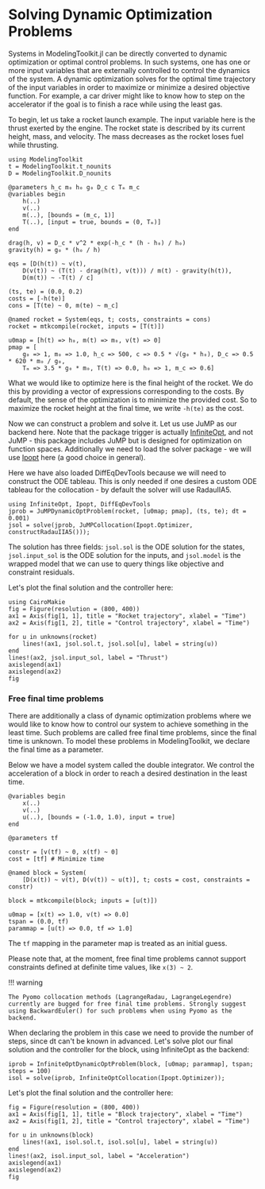 # Solving Dynamic Optimization Problems

Systems in ModelingToolkit.jl can be directly converted to dynamic optimization or optimal control problems. In such systems, one has one or more input variables that are externally controlled to control the dynamics of the system. A dynamic optimization solves for the optimal time trajectory of the input variables in order to maximize or minimize a desired objective function. For example, a car driver might like to know how to step on the accelerator if the goal is to finish a race while using the least gas.

To begin, let us take a rocket launch example. The input variable here is the thrust exerted by the engine. The rocket state is described by its current height, mass, and velocity. The mass decreases as the rocket loses fuel while thrusting.

```@example dynamic_opt
using ModelingToolkit
t = ModelingToolkit.t_nounits
D = ModelingToolkit.D_nounits

@parameters h_c m₀ h₀ g₀ D_c c Tₘ m_c
@variables begin
    h(..)
    v(..)
    m(..), [bounds = (m_c, 1)]
    T(..), [input = true, bounds = (0, Tₘ)]
end

drag(h, v) = D_c * v^2 * exp(-h_c * (h - h₀) / h₀)
gravity(h) = g₀ * (h₀ / h)

eqs = [D(h(t)) ~ v(t),
    D(v(t)) ~ (T(t) - drag(h(t), v(t))) / m(t) - gravity(h(t)),
    D(m(t)) ~ -T(t) / c]

(ts, te) = (0.0, 0.2)
costs = [-h(te)]
cons = [T(te) ~ 0, m(te) ~ m_c]

@named rocket = System(eqs, t; costs, constraints = cons)
rocket = mtkcompile(rocket, inputs = [T(t)])

u0map = [h(t) => h₀, m(t) => m₀, v(t) => 0]
pmap = [
    g₀ => 1, m₀ => 1.0, h_c => 500, c => 0.5 * √(g₀ * h₀), D_c => 0.5 * 620 * m₀ / g₀,
    Tₘ => 3.5 * g₀ * m₀, T(t) => 0.0, h₀ => 1, m_c => 0.6]
```

What we would like to optimize here is the final height of the rocket. We do this by providing a vector of expressions corresponding to the costs. By default, the sense of the optimization is to minimize the provided cost. So to maximize the rocket height at the final time, we write `-h(te)` as the cost.

Now we can construct a problem and solve it. Let us use JuMP as our backend here. Note that the package trigger is actually [InfiniteOpt](https://infiniteopt.github.io/InfiniteOpt.jl/stable/), and not JuMP - this package includes JuMP but is designed for optimization on function spaces. Additionally we need to load the solver package - we will use [Ipopt](https://github.com/jump-dev/Ipopt.jl) here (a good choice in general).

Here we have also loaded DiffEqDevTools because we will need to construct the ODE tableau. This is only needed if one desires a custom ODE tableau for the collocation - by default the solver will use RadauIIA5.

```@example dynamic_opt
using InfiniteOpt, Ipopt, DiffEqDevTools
jprob = JuMPDynamicOptProblem(rocket, [u0map; pmap], (ts, te); dt = 0.001)
jsol = solve(jprob, JuMPCollocation(Ipopt.Optimizer, constructRadauIIA5()));
```

The solution has three fields: `jsol.sol` is the ODE solution for the states, `jsol.input_sol` is the ODE solution for the inputs, and `jsol.model` is the wrapped model that we can use to query things like objective and constraint residuals.

Let's plot the final solution and the controller here:

```@example dynamic_opt
using CairoMakie
fig = Figure(resolution = (800, 400))
ax1 = Axis(fig[1, 1], title = "Rocket trajectory", xlabel = "Time")
ax2 = Axis(fig[1, 2], title = "Control trajectory", xlabel = "Time")

for u in unknowns(rocket)
    lines!(ax1, jsol.sol.t, jsol.sol[u], label = string(u))
end
lines!(ax2, jsol.input_sol, label = "Thrust")
axislegend(ax1)
axislegend(ax2)
fig
```

### Free final time problems

There are additionally a class of dynamic optimization problems where we would like to know how to control our system to achieve something in the least time. Such problems are called free final time problems, since the final time is unknown. To model these problems in ModelingToolkit, we declare the final time as a parameter.

Below we have a model system called the double integrator. We control the acceleration of a block in order to reach a desired destination in the least time.

```@example dynamic_opt
@variables begin
    x(..)
    v(..)
    u(..), [bounds = (-1.0, 1.0), input = true]
end

@parameters tf

constr = [v(tf) ~ 0, x(tf) ~ 0]
cost = [tf] # Minimize time

@named block = System(
    [D(x(t)) ~ v(t), D(v(t)) ~ u(t)], t; costs = cost, constraints = constr)

block = mtkcompile(block; inputs = [u(t)])

u0map = [x(t) => 1.0, v(t) => 0.0]
tspan = (0.0, tf)
parammap = [u(t) => 0.0, tf => 1.0]
```

The `tf` mapping in the parameter map is treated as an initial guess.

Please note that, at the moment, free final time problems cannot support constraints defined at definite time values, like `x(3) ~ 2`.

!!! warning
    
    The Pyomo collocation methods (LagrangeRadau, LagrangeLegendre) currently are bugged for free final time problems. Strongly suggest using BackwardEuler() for such problems when using Pyomo as the backend.

When declaring the problem in this case we need to provide the number of steps, since dt can't be known in advanced. Let's solve plot our final solution and the controller for the block, using InfiniteOpt as the backend:

```@example dynamic_opt
iprob = InfiniteOptDynamicOptProblem(block, [u0map; parammap], tspan; steps = 100)
isol = solve(iprob, InfiniteOptCollocation(Ipopt.Optimizer));
```

Let's plot the final solution and the controller here:

```@example dynamic_opt
fig = Figure(resolution = (800, 400))
ax1 = Axis(fig[1, 1], title = "Block trajectory", xlabel = "Time")
ax2 = Axis(fig[1, 2], title = "Control trajectory", xlabel = "Time")

for u in unknowns(block)
    lines!(ax1, isol.sol.t, isol.sol[u], label = string(u))
end
lines!(ax2, isol.input_sol, label = "Acceleration")
axislegend(ax1)
axislegend(ax2)
fig
```
